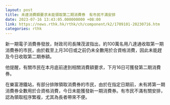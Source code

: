 ```yaml
---
layout: post
title: 未達消費額要求未能領取第二期消費券　有市民不滿安排
date: 2023-07-16 13:43:05.000000000 +08:00
link: https://news.rthk.hk/rthk/ch/component/k2/1709101-20230716.htm
categories: rthk
---
```


新一期電子消費券發放，財政司司長陳茂波指出，約100萬名用八達通收取第一期消費券的市民，由於截至上月30日或之前仍未全數用於合資格消費，因此未能趕及今日收取第二期券額。

他提醒，有關市民在本月底前達到相關消費額要求，下月16日可獲發第二期消費券。

在樂富港鐵站，有部分排隊領取消費券的市民，由於在指定日期前，未有將第一期消費券全數用於合資格消費，今日未能獲發新一期消費券。有市民不滿有關安排，認為領取程序繁複，尤其為長者帶來不便。
